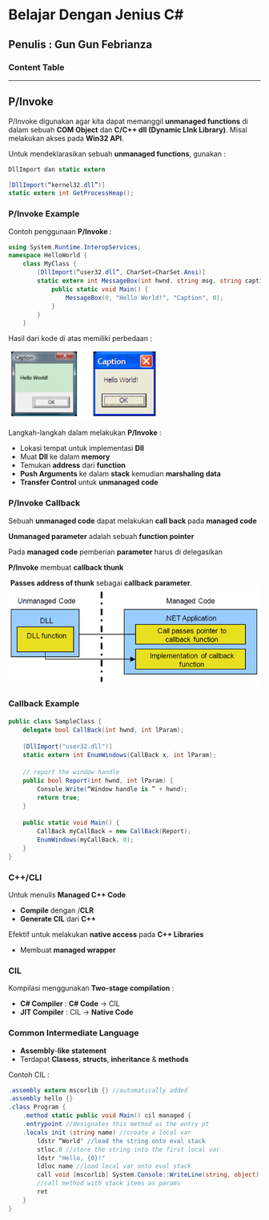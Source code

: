 # Belajar Dengan Jenius C#

## Penulis : Gun Gun Febrianza

### Content Table



--------------

## P/Invoke

P/Invoke digunakan agar kita dapat memanggil **unmanaged functions** di dalam sebuah **COM Object** dan **C/C++ dll (Dynamic LInk Library)**. Misal melakukan akses pada **Win32 API**.

Untuk mendeklarasikan sebuah **unmanaged functions**, gunakan :

```c#
DllImport dan static extern
```

```c#
[DllImport(“kernel32.dll”)]
static extern int GetProcessHeap();
```

### P/Invoke Example

Contoh penggunaan **P/Invoke** :

```c#
using System.Runtime.InteropServices;
namespace HelloWorld {
	class MyClass {
		[DllImport(“user32.dll”, CharSet=CharSet.Ansi)]
		static extern int MessageBox(int hwnd, string msg, string caption, int t);
			public static void Main() {
				MessageBox(0, "Hello World!", "Caption", 0);
			}
		}
	}
```

Hasil dari kode di atas memiliki perbedaan :

<img src="assets/pinvoke1.PNG" style="zoom:67%;" />

Langkah-langkah dalam melakukan **P/Invoke** :

- Lokasi tempat untuk implementasi **Dll**
- Muat **Dll** ke dalam **memory**
- Temukan **address** dari **function**
- **Push Arguments** ke dalam **stack** kemudian **marshaling data**
- **Transfer Control** untuk **unmanaged code**



### P/Invoke Callback

Sebuah **unmanaged code** dapat melakukan **call back** pada **managed code**

**Unmanaged parameter** adalah sebuah **function pointer**

Pada **managed code** pemberian **parameter** harus di delegasikan

**P/Invoke** membuat **callback thunk**

​	**Passes address of thunk** sebagai **callback parameter**.<img src="assets/pinvoke-callback.PNG" alt="pinvoke-callback" style="zoom:67%;" />

### Callback Example

```c#
public class SampleClass {
	delegate bool CallBack(int hwnd, int lParam);
    
	[DllImport("user32.dll")]
	static extern int EnumWindows(CallBack x, int lParam);
    
	// report the window handle
	public bool Report(int hwnd, int lParam) {
		Console.Write(“Window handle is ” + hwnd);
		return true;
	}
    
	public static void Main() {
		CallBack myCallBack = new CallBack(Report);
		EnumWindows(myCallBack, 0);
	}
}
```

### C++/CLI

Untuk menulis  **Managed C++ Code**

- **Compile** dengan /**CLR**
- **Generate CIL** dari **C++**

Efektif untuk melakukan **native access** pada **C++ Libraries**

- Membuat **managed wrapper**

### CIL

Kompilasi menggunakan **Two-stage compilation** :

- **C# Compiler** : **C# Code** -> CIL
- **JIT Compiler** : CIL -> **Native Code**

### Common Intermediate Language

- **Assembly**-**like** **statement**
- Terdapat **Clasess**, **structs**, **inheritance** & **methods**

Contoh CIL :

```c#
.assembly extern mscorlib {} //automatically added
.assembly hello {}
.class Program {
	.method static public void Main() cil managed {
	.entrypoint //designates this method as the entry pt
	.locals init (string name) //create a local var
        ldstr “World" //load the string onto eval stack
        stloc.0 //store the string into the first local var
        ldstr "Hello, {0}!"
        ldloc name //load local var onto eval stack
        call void [mscorlib] System.Console::WriteLine(string, object) 
    	//call method with stack items as params
        ret
	}
}
```

